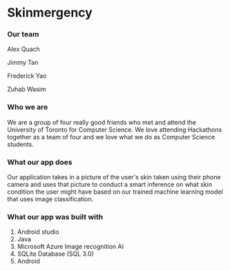 # Skinmergency
### Our team
Alex Quach

Jimmy Tan

Frederick Yao

Zuhab Wasim
### Who we are
We are a group of four really good friends who met and attend the University of Toronto for Computer Science.  We love attending Hackathons together as a team of four and we love what we do as Computer Science students.
### What our app does
Our application takes in a picture of the user's skin taken using their phone camera and uses that picture to conduct a smart inference on what skin condition the user might have based on our trained machine learning model that uses image classification.
### What our app was built with
1. Android studio
2. Java
3. Microsoft Azure Image recognition AI
4. SQLite Database (SQL 3.0)
5. Android
